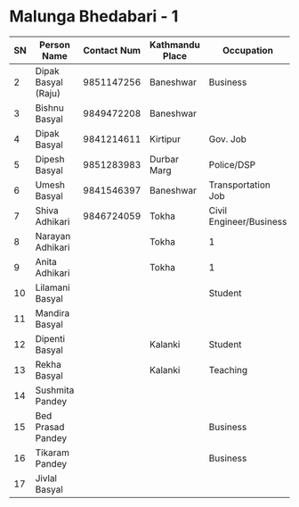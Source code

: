 # Malunga Bhedabari - 1

| SN | Person Name | Contact Num	| Kathmandu Place | Occupation | Members | 
|----| ----- | -----| ----|-----|-----| 
| 2 | Dipak Basyal (Raju) |  9851147256 |  Baneshwar |  Business |  4 | 
| 3 | Bishnu Basyal |  9849472208 |  Baneshwar |   | 1 | 
| 4 | Dipak Basyal |  9841214611 |  Kirtipur |  Gov. Job |  5 | 
| 5 | Dipesh Basyal |  9851283983 |  Durbar Marg |  Police/DSP |  1 | 
| 6 | Umesh Basyal |  9841546397 |  Baneshwar |  Transportation Job |  4 | 
| 7 | Shiva Adhikari |  9846724059 |  Tokha |  Civil Engineer/Business |  3 | 
| 8 | Narayan Adhikari |   |  Tokha |  1 | 
| 9 | Anita Adhikari |   |  Tokha |  1 | 
| 10 | Lilamani Basyal |   |   |  Student |  1 | 
| 11 | Mandira Basyal |   |   |   |  1 | 
| 12 | Dipenti Basyal |   |  Kalanki |  Student |  1 | 
| 13 | Rekha Basyal |   |  Kalanki |  Teaching |  2 | 
| 14 | Sushmita Pandey |   |   |   |  1 | 
| 15 | Bed Prasad Pandey |   |   |  Business |  3 | 
| 16 | Tikaram Pandey |   |   |  Business |  3 | 
| 17 | Jivlal Basyal |   |   |   |  3 | 
